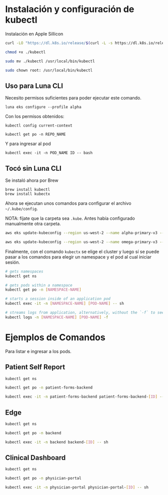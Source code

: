 # Instalación y configuración de kubectl

Instalación en Apple Sillicon

```bash
curl -LO "https://dl.k8s.io/release/$(curl -L -s https://dl.k8s.io/release/stable.txt)/bin/darwin/arm64/kubectl"

chmod +x ./kubectl

sudo mv ./kubectl /usr/local/bin/kubectl

sudo chown root: /usr/local/bin/kubectl
```

## Uso para Luna CLI

Necesito permisos suficientes para poder ejecutar este comando.

```
luna eks configure --profile alpha
```

Con los permisos obtenidos:

```
kubectl config current-context

kubectl get po -n REPO_NAME
```

Y para ingresar al pod

```
kubectl exec -it -n POD_NAME ID -- bash
```

## Tocó sin Luna CLI

Se instaló ahora por Brew

```
brew install kubectl
brew install kubectx
```

Ahora se ejecutan unos comandos para configurar el archivo `~/.kube/config`.

NOTA: fíjate que la carpeta sea `.kube`. Antes había configurado manualmente otra carpeta.

```bash
aws eks update-kubeconfig --region us-west-2 --name alpha-primary-v3 --profile alpha

aws eks update-kubeconfig --region us-west-2 --name omega-primary-v3 --profile omega
```

Finalmente, con el comando `kubectx` se elige el cluster y luego sí se puede pasar a los comandos para elegir un namespace y el pod al cual iniciar sesión.

```bash
# gets namespaces
kubectl get ns

# gets pods within a namespace
kubectl get po -n [NAMESPACE-NAME]

# starts a session inside of an application pod
kubectl exec -it -n [NAMESPACE-NAME] [POD-NAME] -- sh

# streams logs from application, alternatively, without the `-f` to see logs up until that point
kubectl logs -n [NAMESPACE-NAME] [POD-NAME] -f
```

# Ejemplos de Comandos

Para listar e ingresar a los pods.

## Patient Self Report

```bash
kubectl get ns

kubectl get po -n patient-forms-backend

kubectl exec -it -n patient-forms-backend patient-forms-backend-[ID] -- sh
```


## Edge

```bash
kubectl get ns

kubectl get po -n backend

kubectl exec -it -n backend backend-[ID] -- sh
```

## Clinical Dashboard

```bash
kubectl get ns

kubectl get po -n physician-portal

kubectl exec -it -n physician-portal physician-portal-[ID] -- sh
```